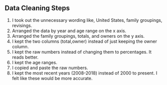 ## Data Cleaning Steps  
1. I took out the unnecessary wording like, United States, family groupings, revisings. 
2. Arranged the data by year and age range on the x axis. 
3. Arranged the family groupings, totals, and owners on the y axis. 
4. I kept the two columns (total,owner) instead of just keeping the owner column.
5. I kept the raw numbers instead of changing them to percentages. It reads better. 
6. I kept the age ranges. 
7. I copied and paste the raw numbers. 
8. I kept the most recent years (2008-2018) instead of 2000 to present. I felt like these would be more accurate. 
